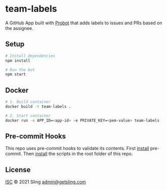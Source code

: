 # team-labels

A GitHub App built with [Probot](https://github.com/probot/probot) that adds
labels to issues and PRs based on the assignee.

## Setup

```sh
# Install dependencies
npm install

# Run the bot
npm start
```

## Docker

```sh
# 1. Build container
docker build -t team-labels .

# 2. Start container
docker run -e APP_ID=<app-id> -e PRIVATE_KEY=<pem-value> team-labels
```

## Pre-commit Hooks

This repo uses pre-commit hooks to validate its contents. First
[install](https://pre-commit.com/#installation) pre-commit. Then
[install](https://pre-commit.com/#3-install-the-git-hook-scripts) the scripts in
the root folder of this repo.

## License

[ISC](LICENSE) © 2021 Sling <admin@getsling.com>
